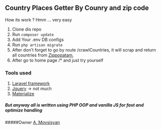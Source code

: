 ## Country Places Getter By Counry and zip code

How its work ? Hmm ... very easy
1. Clone dis repo
2. Run `composer update`
3. Add Your .env DB configs
4. Run `php artisan migrate`
5. After don't forget to go by route /crawlCountries, it will scrap and return all countries from [Zippopatam](http://zippopotam.us/),
6. After go to home page /* and just try yourself
 
### Tools used
1. [Laravel framework](https://laravel.com/)
2. [Jquery](https://jquery.com/) -> not much
3. [Materialize](http://materializecss.com/)

##### But anyway all is written using PHP OOP and vanilla JS for fast and optimize handling
#####
#####Owner [A. Movsisyan](https://www.linkedin.com/in/arthur-movsisyan/)
